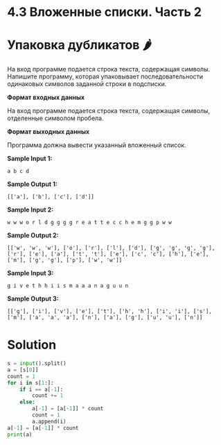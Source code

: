 # 4.3 Вложенные списки. Часть 2

# Упаковка дубликатов 🌶️

На вход программе подается строка текста, содержащая символы. Напишите программу, которая упаковывает последовательности
одинаковых символов заданной строки в подсписки.

**Формат входных данных**

На вход программе подается строка текста, содержащая символы, отделенные символом пробела.

**Формат выходных данных**

Программа должна вывести указанный вложенный список.

**Sample Input 1:**

```
a b c d
```

**Sample Output 1:**

```
[['a'], ['b'], ['c'], ['d']]
```

**Sample Input 2:**

```
w w w o r l d g g g g r e a t t e c c h e m g g p w w
```

**Sample Output 2:**

```
[['w', 'w', 'w'], ['o'], ['r'], ['l'], ['d'], ['g', 'g', 'g', 'g'], ['r'], ['e'], ['a'], ['t', 't'], ['e'], ['c', 'c'], ['h'], ['e'], ['m'], ['g', 'g'], ['p'], ['w', 'w']]
```

**Sample Input 3:**

```
g i v e t h h i i s m a a a n a g u u n
```

**Sample Output 3:**

```
[['g'], ['i'], ['v'], ['e'], ['t'], ['h', 'h'], ['i', 'i'], ['s'], ['m'], ['a', 'a', 'a'], ['n'], ['a'], ['g'], ['u', 'u'], ['n']]
```

# Solution

```python
s = input().split()
a = [s[0]]
count = 1
for i in s[1:]:
    if i == a[-1]:
        count += 1
    else:
        a[-1] = [a[-1]] * count
        count = 1
        a.append(i)
a[-1] = [a[-1]] * count
print(a)
```